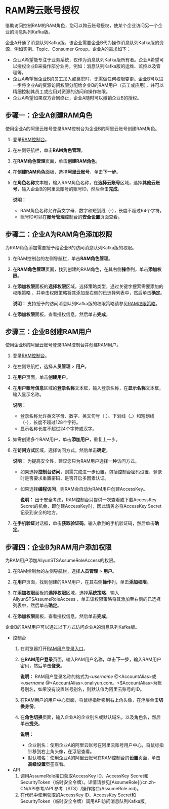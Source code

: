 # RAM跨云账号授权

借助访问控制RAM的RAM角色，您可以跨云账号授权，使某个企业访问另一个企业的消息队列Kafka版。

企业A开通了消息队列Kafka版，该企业需要企业B代为操作消息队列Kafka版的资源，例如实例、Topic、Consumer Group。企业A的需求如下：

-   企业A希望能专注于业务系统，仅作为消息队列Kafka版所有者。企业A希望可以授权企业B来操作部分业务，例如：消息队列Kafka版的运维、监控以及管理等。
-   企业A希望当企业B的员工加入或离职时，无需做任何权限变更。企业B可以进一步将企业A的资源访问权限分配给企业B的RAM用户（员工或应用），并可以精细控制其员工或应用对资源的访问和操作权限。
-   企业A希望如果双方合同终止，企业A随时可以撤销企业B的授权。

## 步骤一：企业A创建RAM角色

使用企业A的阿里云账号登录RAM控制台为企业B的阿里云账号创建RAM角色。

1.  登录[RAM控制台](https://ram.console.aliyun.com/?spm=a2c4g.11186623.2.12.50234772TAoqT9)。

2.  在左侧导航栏，单击**RAM角色管理**。

3.  在**RAM角色管理**页面，单击**创建RAM角色**。

4.  在**创建RAM角色**面板，选择**阿里云账号**，单击**下一步**。

5.  在**角色名称**文本框，输入RAM角色名称，在**选择云账号**区域，选择**其他云账号**，输入企业B的阿里云账号的账号ID，然后单击**完成**。

    **说明：**

    -   RAM角色名称允许英文字母、数字和短划线（-），长度不超过64个字符。
    -   账号ID可以在**账号管理**控制台的**安全设置**页面查看。

## 步骤二：企业A为RAM角色添加权限

为RAM角色添加需要授予给企业B的访问消息队列Kafka版的权限。

1.  在RAM控制台的左侧导航栏，单击**RAM角色管理**。

2.  在**RAM角色管理**页面，找到创建的RAM角色，在其右侧**操作**列，单击**添加权限**。

3.  在**添加权限**面板的**选择权限**区域，选择策略类型，通过关键字搜索需要添加的权限策略 ，并单击权限策略将其添加至右侧的已选择列表中，然后单击**确定**。

    **说明：** 支持授予的访问消息队列Kafka版的权限策略请参见[RAM权限策略](/cn.zh-CN/权限控制/RAM权限策略.md)。

4.  在**添加权限**面板，查看授权信息，然后单击**完成**。


## 步骤三：企业B创建RAM用户

使用企业B的阿里云账号登录RAM控制台并创建RAM用户。

1.  登录[RAM控制台](http://ram.console.aliyun.com)。

2.  在左侧导航栏，选择**人员管理** \> **用户**。

3.  在**用户**页面，单击**创建用户**。

4.  在**用户账号信息**区域的**登录名称**文本框，输入登录名称，在**显示名称**文本框，输入显示名称。

    **说明：**

    -   登录名称允许英文字母、数字、英文句号（.）、下划线（\_）和短划线（-），长度不超过128个字符。
    -   显示名称长度不超过24个字符或汉字。
5.  如需创建多个RAM用户，单击**添加用户**，重复上一步。

6.  在**访问方式**区域，选择访问方式，然后单击**确定**。

    **说明：** 为提高安全性，建议您只为RAM用户选择一种访问方式。

    -   如果选择**控制台访问**，则需完成进一步设置，包括控制台密码设置、登录时是否要求重置密码、是否开启多因素认证。
    -   如果选择**编程访问**，则RAM会自动为RAM用户创建AccessKey。

        **说明：** 出于安全考虑，RAM控制台只提供一次查看或下载AccessKey Secret的机会，即创建AccessKey时，因此请务必将AccessKey Secret记录到安全的地方。

7.  在**手机验证**对话框，单击**获取验证码**，输入收到的手机验证码，然后单击**确定**。


## 步骤四：企业B为RAM用户添加权限

为RAM用户添加AliyunSTSAssumeRoleAccess的权限。

1.  在RAM控制台的左侧导航栏，选择**人员管理** \> **用户**。

2.  在**用户**页面，找到创建的RAM用户，在其右侧**操作**列，单击**添加权限**。

3.  在**添加权限**面板的**选择权限**区域，选择**系统策略**，输入AliyunSTSAssumeRoleAccess ，单击该权限策略将其添加至右侧的已选择列表中，然后单击**确定**。

4.  在**添加权限**面板，查看授权信息，然后单击**完成**。


企业B的RAM用户可以通过以下方式访问企业A的消息队列Kafka版。

-   控制台
    1.  在浏览器打开[RAM用户登录入口](https://signin.aliyun.com/login.htm)。
    2.  在**RAM用户登录**页面，输入RAM用户名称，单击**下一步**，输入RAM用户密码，然后单击**登录**。

        **说明：** RAM用户登录名称的格式为<$username\>@<$AccountAlias\>或<$username\>@<$AccountAlias\>.onaliyun.com。<$AccountAlias\>为账号别名，如果没有设置账号别名，则默认值为阿里云账号的ID。

    3.  在RAM用户的用户中心页面，将鼠标指针移到右上角头像，在浮层单击**切换身份**。
    4.  在**角色切换**页面，输入企业A的企业别名或默认域名，以及角色名，然后单击**提交**。

        **说明：**

        -   企业别名：使用企业A的阿里云账号在阿里云账号用户中心，将鼠标指针移到右上角头像，在浮层查看。
        -   默认域名：使用企业A的阿里云账号在RAM控制台的**设置**页面，单击**高级设置**页签查看。
-   API
    1.  调用AssumeRole接口获取AccessKey ID、AccessKey Secret和SecurityToken（临时安全令牌）。详情请参见[AssumeRole](/cn.zh-CN/API参考/API 参考（STS）/操作接口/AssumeRole.md)。
    2.  在代码中使用获取的AccessKey ID、AccessKey Secret和SecurityToken（临时安全令牌）调用API访问消息队列Kafka版。

